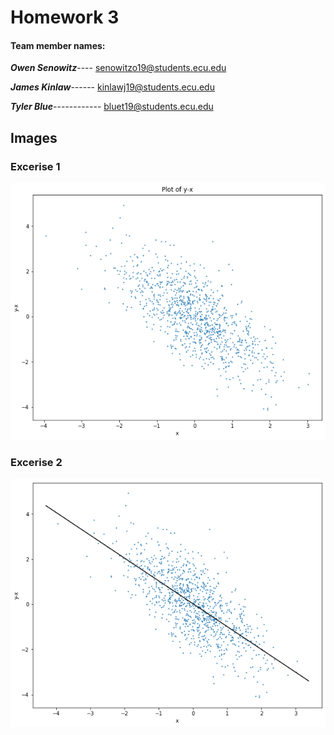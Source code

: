 # Homework 3

#### **Team member names:**

**_Owen Senowitz_**----
senowitzo19@students.ecu.edu

**_James Kinlaw_**------
kinlawj19@students.ecu.edu

**_Tyler Blue_**------------
bluet19@students.ecu.edu

## **Images**

### **Excerise 1**

![](images/1.png)

### **Excerise 2**

![](images/2.png)
